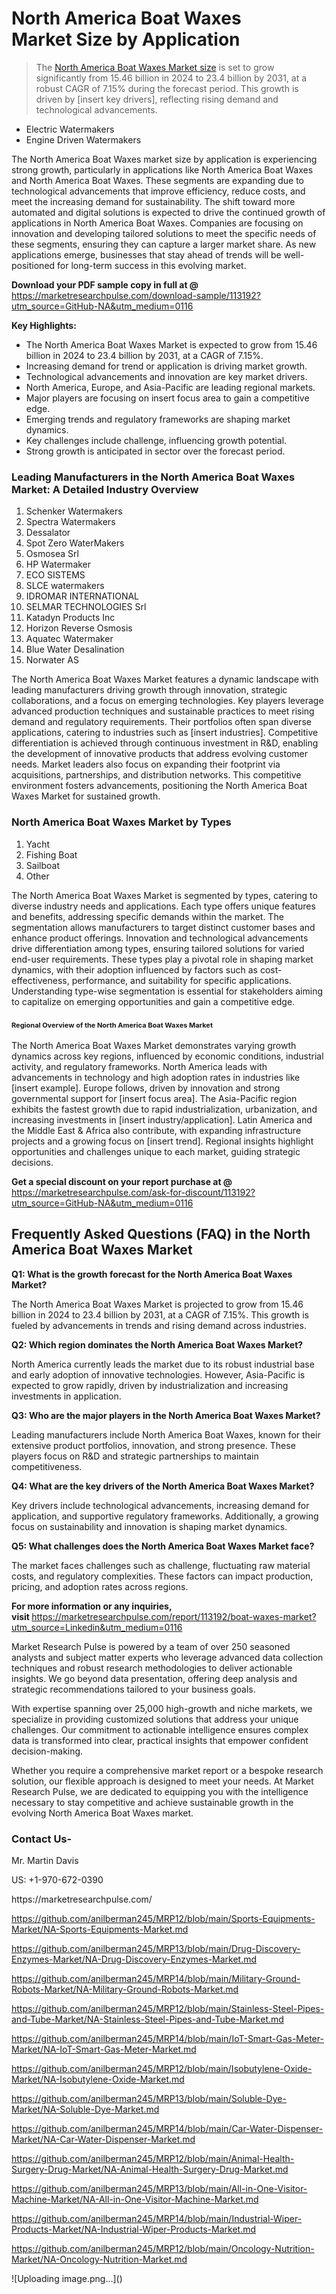 <h1>North America Boat Waxes Market&nbsp;Size by Application</h1><blockquote><p>The <a href="https://marketresearchpulse.com/download-sample/113192?utm_source=GitHub-NA&amp;utm_medium=0116">North America Boat Waxes Market size</a> is set to grow significantly from 15.46 billion in 2024 to 23.4 billion by 2031, at a robust CAGR of 7.15% during the forecast period. This growth is driven by [insert key drivers], reflecting rising demand and technological advancements.</p></blockquote><ul><li>Electric Watermakers<li> Engine Driven Watermakers</li></ul><p>The North America Boat Waxes market size by application is experiencing strong growth, particularly in applications like North America Boat Waxes and North America Boat Waxes. These segments are expanding due to technological advancements that improve efficiency, reduce costs, and meet the increasing demand for sustainability. The shift toward more automated and digital solutions is expected to drive the continued growth of applications in North America Boat Waxes. Companies are focusing on innovation and developing tailored solutions to meet the specific needs of these segments, ensuring they can capture a larger market share. As new applications emerge, businesses that stay ahead of trends will be well-positioned for long-term success in this evolving market.</p><p><strong>Download your PDF sample copy in full at @ </strong><a href="https://marketresearchpulse.com/download-sample/113192?utm_source=GitHub-NA&amp;utm_medium=0116">https://marketresearchpulse.com/download-sample/113192?utm_source=GitHub-NA&amp;utm_medium=0116</a></p><p><strong>Key Highlights: </strong></p><ul><li>The North America Boat Waxes Market is expected to grow from 15.46 billion in 2024 to 23.4 billion by 2031, at a CAGR of 7.15%.</li><li>Increasing demand for trend or application is driving market growth.</li><li>Technological advancements and innovation are key market drivers.</li><li>North America, Europe, and Asia-Pacific are leading regional markets.</li><li>Major players are focusing on insert focus area to gain a competitive edge.</li><li>Emerging trends and regulatory frameworks are shaping market dynamics.</li><li>Key challenges include challenge, influencing growth potential.</li><li>Strong growth is anticipated in sector over the forecast period.</li></ul><h3>Leading Manufacturers in the North America Boat Waxes Market: A Detailed Industry Overview</h3><ol><li>Schenker Watermakers</li><li>Spectra Watermakers</li><li>Dessalator</li><li>Spot Zero WaterMakers</li><li>Osmosea Srl</li><li>HP Watermaker</li><li>ECO SISTEMS</li><li>SLCE watermakers</li><li>IDROMAR INTERNATIONAL</li><li>SELMAR TECHNOLOGIES Srl</li><li>Katadyn Products Inc</li><li>Horizon Reverse Osmosis</li><li>Aquatec Watermaker</li><li>Blue Water Desalination</li><li>Norwater AS</li></ol><div class="flex max-w-full flex-col flex-grow"><div class="min-h-8 text-message flex w-full flex-col items-end gap-2 whitespace-normal break-words [.text-message+&amp;]:mt-5" dir="auto" data-message-author-role="assistant" data-message-id="fd8432e4-4910-450d-b182-61b7bfb0a01f" data-message-model-slug="gpt-4o"><div class="flex w-full flex-col gap-1 empty:hidden first:pt-[3px]"><div class="markdown prose w-full break-words dark:prose-invert light"><p>The North America Boat Waxes Market features a dynamic landscape with leading manufacturers driving growth through innovation, strategic collaborations, and a focus on emerging technologies. Key players leverage advanced production techniques and sustainable practices to meet rising demand and regulatory requirements. Their portfolios often span diverse applications, catering to industries such as [insert industries]. Competitive differentiation is achieved through continuous investment in R&amp;D, enabling the development of innovative products that address evolving customer needs. Market leaders also focus on expanding their footprint via acquisitions, partnerships, and distribution networks. This competitive environment fosters advancements, positioning the North America Boat Waxes Market for sustained growth.</p></div></div></div></div><h3>North America Boat Waxes Market by Types</h3><ol><li>Yacht<li> Fishing Boat<li> Sailboat<li> Other</li></ol><div class="flex max-w-full flex-col flex-grow"><div class="min-h-8 text-message flex w-full flex-col items-end gap-2 whitespace-normal break-words [.text-message+&amp;]:mt-5" dir="auto" data-message-author-role="assistant" data-message-id="084470be-0bb7-4664-bddf-5156b4f41249" data-message-model-slug="gpt-4o-mini"><div class="flex w-full flex-col gap-1 empty:hidden first:pt-[3px]"><div class="markdown prose w-full break-words dark:prose-invert light"><p>The North America Boat Waxes Market is segmented by types, catering to diverse industry needs and applications. Each type offers unique features and benefits, addressing specific demands within the market. The segmentation allows manufacturers to target distinct customer bases and enhance product offerings. Innovation and technological advancements drive differentiation among types, ensuring tailored solutions for varied end-user requirements. These types play a pivotal role in shaping market dynamics, with their adoption influenced by factors such as cost-effectiveness, performance, and suitability for specific applications. Understanding type-wise segmentation is essential for stakeholders aiming to capitalize on emerging opportunities and gain a competitive edge.</p></div></div></div></div><h3><span style="font-size: 11px;">Regional Overview of the North America Boat Waxes Market</span></h3><div class="flex max-w-full flex-col flex-grow"><div class="min-h-8 text-message flex w-full flex-col items-end gap-2 whitespace-normal break-words [.text-message+&amp;]:mt-5" dir="auto" data-message-author-role="assistant" data-message-id="e9038762-ce64-4e30-91c9-9bd413514231" data-message-model-slug="gpt-4o-mini"><div class="flex w-full flex-col gap-1 empty:hidden first:pt-[3px]"><div class="markdown prose w-full break-words dark:prose-invert light"><p>The North America Boat Waxes Market demonstrates varying growth dynamics across key regions, influenced by economic conditions, industrial activity, and regulatory frameworks. North America leads with advancements in technology and high adoption rates in industries like [insert example]. Europe follows, driven by innovation and strong governmental support for [insert focus area]. The Asia-Pacific region exhibits the fastest growth due to rapid industrialization, urbanization, and increasing investments in [insert industry/application]. Latin America and the Middle East &amp; Africa also contribute, with expanding infrastructure projects and a growing focus on [insert trend]. Regional insights highlight opportunities and challenges unique to each market, guiding strategic decisions.</p></div></div></div></div><p><strong>Get a special discount on your report purchase at @ </strong><a href="https://marketresearchpulse.com/ask-for-discount/113192?utm_source=GitHub-NA&amp;utm_medium=0116">https://marketresearchpulse.com/ask-for-discount/113192?utm_source=GitHub-NA&amp;utm_medium=0116</a></p><h2>Frequently Asked Questions (FAQ) in the North America Boat Waxes Market</h2><p><strong>Q1: What is the growth forecast for the North America Boat Waxes Market?</strong></p><p>The North America Boat Waxes Market is projected to grow from 15.46 billion in 2024 to 23.4 billion by 2031, at a CAGR of 7.15%. This growth is fueled by advancements in trends and rising demand across industries.</p><p><strong>Q2: Which region dominates the North America Boat Waxes Market?</strong></p><p>North America currently leads the market due to its robust industrial base and early adoption of innovative technologies. However, Asia-Pacific is expected to grow rapidly, driven by industrialization and increasing investments in application.</p><p><strong>Q3: Who are the major players in the North America Boat Waxes Market?</strong></p><p>Leading manufacturers include North America Boat Waxes, known for their extensive product portfolios, innovation, and strong presence. These players focus on R&amp;D and strategic partnerships to maintain competitiveness.</p><p><strong>Q4: What are the key drivers of the North America Boat Waxes Market?</strong></p><p>Key drivers include technological advancements, increasing demand for application, and supportive regulatory frameworks. Additionally, a growing focus on sustainability and innovation is shaping market dynamics.</p><p><strong>Q5: What challenges does the North America Boat Waxes Market face?</strong></p><p>The market faces challenges such as challenge, fluctuating raw material costs, and regulatory complexities. These factors can impact production, pricing, and adoption rates across regions.</p><p><strong>For more information or any inquiries, visit&nbsp;</strong><a href="https://marketresearchpulse.com/report/113192/boat-waxes-market?utm_source=Linkedin&utm_medium=0116">https://marketresearchpulse.com/report/113192/boat-waxes-market?utm_source=Linkedin&utm_medium=0116</a></p><p>Market Research Pulse is powered by a team of over 250 seasoned analysts and subject matter experts who leverage advanced data collection techniques and robust research methodologies to deliver actionable insights. We go beyond data presentation, offering deep analysis and strategic recommendations tailored to your business goals.</p><p>With expertise spanning over 25,000 high-growth and niche markets, we specialize in providing customized solutions that address your unique challenges. Our commitment to actionable intelligence ensures complex data is transformed into clear, practical insights that empower confident decision-making.</p><p>Whether you require a comprehensive market report or a bespoke research solution, our flexible approach is designed to meet your needs. At Market Research Pulse, we are dedicated to equipping you with the intelligence necessary to stay competitive and achieve sustainable growth in the evolving North America Boat Waxes market.</p><h3><strong>Contact Us-</strong></h3><p>Mr. Martin Davis</p><p>US: +1-970-672-0390</p><p>https://marketresearchpulse.com/</p><p><a href="https://github.com/anilberman245/MRP12/blob/main/Sports-Equipments-Market/NA-Sports-Equipments-Market.md">https://github.com/anilberman245/MRP12/blob/main/Sports-Equipments-Market/NA-Sports-Equipments-Market.md</a></p><p><a href="https://github.com/anilberman245/MRP13/blob/main/Drug-Discovery-Enzymes-Market/NA-Drug-Discovery-Enzymes-Market.md">https://github.com/anilberman245/MRP13/blob/main/Drug-Discovery-Enzymes-Market/NA-Drug-Discovery-Enzymes-Market.md</a></p><p><a href="https://github.com/anilberman245/MRP14/blob/main/Military-Ground-Robots-Market/NA-Military-Ground-Robots-Market.md">https://github.com/anilberman245/MRP14/blob/main/Military-Ground-Robots-Market/NA-Military-Ground-Robots-Market.md</a></p><p><a href="https://github.com/anilberman245/MRP12/blob/main/Stainless-Steel-Pipes-and-Tube-Market/NA-Stainless-Steel-Pipes-and-Tube-Market.md">https://github.com/anilberman245/MRP12/blob/main/Stainless-Steel-Pipes-and-Tube-Market/NA-Stainless-Steel-Pipes-and-Tube-Market.md</a></p><p><a href="https://github.com/anilberman245/MRP14/blob/main/IoT-Smart-Gas-Meter-Market/NA-IoT-Smart-Gas-Meter-Market.md">https://github.com/anilberman245/MRP14/blob/main/IoT-Smart-Gas-Meter-Market/NA-IoT-Smart-Gas-Meter-Market.md</a></p><p><a href="https://github.com/anilberman245/MRP12/blob/main/Isobutylene-Oxide-Market/NA-Isobutylene-Oxide-Market.md">https://github.com/anilberman245/MRP12/blob/main/Isobutylene-Oxide-Market/NA-Isobutylene-Oxide-Market.md</a></p><p><a href="https://github.com/anilberman245/MRP13/blob/main/Soluble-Dye-Market/NA-Soluble-Dye-Market.md">https://github.com/anilberman245/MRP13/blob/main/Soluble-Dye-Market/NA-Soluble-Dye-Market.md</a></p><p><a href="https://github.com/anilberman245/MRP14/blob/main/Car-Water-Dispenser-Market/NA-Car-Water-Dispenser-Market.md">https://github.com/anilberman245/MRP14/blob/main/Car-Water-Dispenser-Market/NA-Car-Water-Dispenser-Market.md</a></p><p><a href="https://github.com/anilberman245/MRP12/blob/main/Animal-Health-Surgery-Drug-Market/NA-Animal-Health-Surgery-Drug-Market.md">https://github.com/anilberman245/MRP12/blob/main/Animal-Health-Surgery-Drug-Market/NA-Animal-Health-Surgery-Drug-Market.md</a></p><p><a href="https://github.com/anilberman245/MRP13/blob/main/All-in-One-Visitor-Machine-Market/NA-All-in-One-Visitor-Machine-Market.md">https://github.com/anilberman245/MRP13/blob/main/All-in-One-Visitor-Machine-Market/NA-All-in-One-Visitor-Machine-Market.md</a></p><p><a href="https://github.com/anilberman245/MRP14/blob/main/Industrial-Wiper-Products-Market/NA-Industrial-Wiper-Products-Market.md">https://github.com/anilberman245/MRP14/blob/main/Industrial-Wiper-Products-Market/NA-Industrial-Wiper-Products-Market.md</a></p><p><a href="https://github.com/anilberman245/MRP12/blob/main/Oncology-Nutrition-Market/NA-Oncology-Nutrition-Market.md">https://github.com/anilberman245/MRP12/blob/main/Oncology-Nutrition-Market/NA-Oncology-Nutrition-Market.md</a></p>
![Uploading image.png…]()

